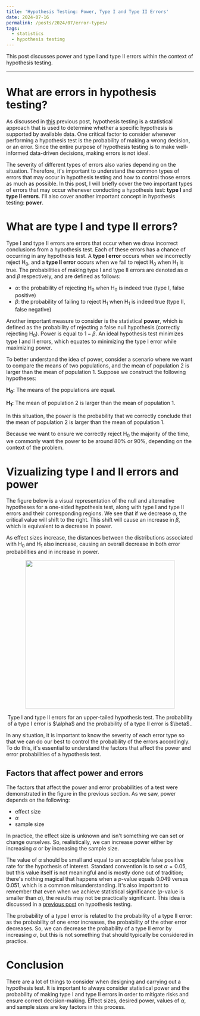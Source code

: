 ```yaml
---
title: 'Hypothesis Testing: Power, Type I and Type II Errors'
date: 2024-07-16
permalink: /posts/2024/07/error-types/
tags:
  - statistics
  - hypothesis testing
---
```


This post discusses power and type I and type II errors within the context of hypothesis testing.

------------------------------------------------------------------------

# What are errors in hypothesis testing?

As discussed in [this](https://trgrimm.github.io/posts/2024/06/hypothesis-testing/) previous post, hypothesis testing is a statistical approach that is used to determine whether a specific hypothesis is supported by available data. One critical factor to consider whenever performing a hypothesis test is the probability of making a wrong decision, or an error. Since the entire purpose of hypothesis testing is to make well-informed data-driven decisions, making errors is not ideal.

The severity of different types of errors also varies depending on the situation. Therefore, it's important to understand the common types of errors that may occur in hypothesis testing and how to control those errors as much as possible. In this post, I will briefly cover the two important types of errors that may occur whenever conducting a hypothesis test: **type I** and **type II errors**. I'll also cover another important concept in hypothesis testing: **power**.

# What are type I and type II errors?

Type I and type II errors are errors that occur when we draw incorrect conclusions from a hypothesis test. Each of these errors has a chance of occurring in any hypothesis test. A **type I error** occurs when we incorrectly reject H<sub>0</sub>, and a **type II error** occurs when we fail to reject H<sub>0</sub> when H<sub>1</sub> is true. The probabilities of making type I and type II errors are denoted as $\alpha$ and $\beta$ respectively, and are defined as follows:
 
 * $\alpha$: the probability of rejecting H<sub>0</sub> when H<sub>0</sub> is indeed true (type I, false positive)
 * $\beta$: the probability of failing to reject H<sub>1</sub> when H<sub>1</sub> is indeed true (type II, false negative)
 
Another important measure to consider is the statistical **power**, which is defined as the probability of rejecting a false null hypothesis (correctly rejecting H<sub>0</sub>). Power is equal to $1 - \beta$. An ideal hypothesis test minimizes type I and II errors, which equates to minimizing the type I error while maximizing power.

To better understand the idea of power, consider a scenario where we want to compare the means of two populations, and the mean of population 2 is larger than the mean of population 1. Suppose we construct the following hypotheses:

**H<sub>0</sub>:** The means of the populations are equal.

**H<sub>1</sub>:** The mean of population 2 is larger than the mean of population 1.

In this situation, the power is the probability that we correctly conclude that the mean of population 2 is larger than the mean of population 1.

Because we want to ensure we correctly reject H<sub>0</sub> the majority of the time, we commonly want the power to be around 80\% or 90\%, depending on the context of the problem.


# Vizualizing type I and II errors and power

The figure below is a visual representation of the null and alternative hypotheses for a one-sided hypothesis test, along with type I and type II errors and their corresponding regions. We see that if we decrease $\alpha$, the critical value will shift to the right. This shift will cause an increase in $\beta$, which is equivalent to a decrease in power.

As effect sizes increase, the distances between the distributions associated with H<sub>0</sub> and H<sub>1</sub> also increase, causing an overall decrease in both error probabilities and in increase in power.

<p align="center">
    <img src="https://github.com/trgrimm/trgrimm.github.io/blob/master/_posts/error-types_fig1.png" width="400">
</p>
<p align="center" class="caption">
Type I and type II errors for an upper-tailed hypothesis test. The probability of a type I error is $\alpha$ and the probability of a type II error is $\beta$..
</p>

In any situation, it is important to know the severity of each error type so that we can do our best to control the probability of the errors accordingly. To do this, it's essential to understand the factors that affect the power and error probabilities of a hypothesis test.

## Factors that affect power and errors

The factors that affect the power and error probabilities of a test were demonstrated in the figure in the previous section. As we saw, power depends on the following:

* effect size
* $\alpha$
* sample size

In practice, the effect size is unknown and isn't something we can set or change ourselves. So, realistically, we can increase power either by increasing $\alpha$ or by increasing the sample size.

The value of $\alpha$ should be small and equal to an acceptable false positive rate for the hypothesis of interest. Standard convention is to set $\alpha = 0.05$, but this value itself is not meaningful and is mostly done out of tradition; there's nothing magical that happens when a $p$-value equals 0.049 versus 0.051, which is a common misunderstanding. It's also important to remember that even when we achieve statistical significance ($p$-value is smaller than $\alpha$), the results may not be practically significant. This idea is discussed in a [previous post](https://trgrimm.github.io/posts/2024/06/hypothesis-testing/) on hypothesis testing.

The probability of a type I error is related to the probability of a type II error: as the probability of one error increases, the probability of the other error decreases. So, we can decrease the probability of a type II error by increasing $\alpha$, but this is not something that should typically be considered in practice.



# Conclusion

There are a lot of things to consider when designing and carrying out a hypothesis test. It is important to always consider statistical power and the probability of making type I and type II errors in order to mitigate risks and ensure correct decision-making. Effect sizes, desired power, values of $\alpha$, and sample sizes are key factors in this process.



